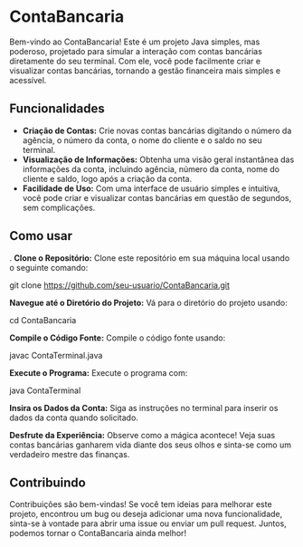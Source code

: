 # ContaBancaria

Bem-vindo ao ContaBancaria! Este é um projeto Java simples, mas poderoso, projetado para simular a interação com contas bancárias diretamente do seu terminal. Com ele, você pode facilmente criar e visualizar contas bancárias, tornando a gestão financeira mais simples e acessível.

## Funcionalidades

- **Criação de Contas:** Crie novas contas bancárias digitando o número da agência, o número da conta, o nome do cliente e o saldo no seu terminal.
- **Visualização de Informações:** Obtenha uma visão geral instantânea das informações da conta, incluindo agência, número da conta, nome do cliente e saldo, logo após a criação da conta.
- **Facilidade de Uso:** Com uma interface de usuário simples e intuitiva, você pode criar e visualizar contas bancárias em questão de segundos, sem complicações.

## Como usar

. **Clone o Repositório:** Clone este repositório em sua máquina local usando o seguinte comando:

git clone https://github.com/seu-usuario/ContaBancaria.git

**Navegue até o Diretório do Projeto:** Vá para o diretório do projeto usando:

cd ContaBancaria

 **Compile o Código Fonte:** Compile o código fonte usando:

javac ContaTerminal.java

 **Execute o Programa:** Execute o programa com:

java ContaTerminal

**Insira os Dados da Conta:** Siga as instruções no terminal para inserir os dados da conta quando solicitado.

 **Desfrute da Experiência:** Observe como a mágica acontece! Veja suas contas bancárias ganharem vida diante dos seus olhos e sinta-se como um verdadeiro mestre das finanças.

## Contribuindo

Contribuições são bem-vindas! Se você tem ideias para melhorar este projeto, encontrou um bug ou deseja adicionar uma nova funcionalidade, sinta-se à vontade para abrir uma issue ou enviar um pull request. Juntos, podemos tornar o ContaBancaria ainda melhor!

